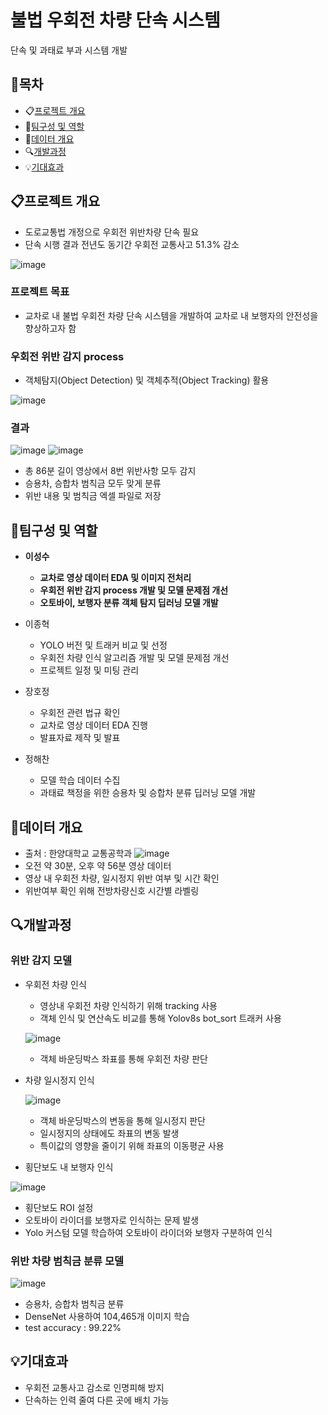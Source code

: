 # 불법 우회전 차량 단속 시스템
단속 및 과태료 부과 시스템 개발


## 📃목차
* 📋[프로젝트 개요](#프로젝트-개요)
* 🙋[팀구성 및 역할](#팀구성-및-역할)
* 📁[데이터 개요](#데이터-개요)
* 🔍[개발과정](#개발과정)
* 💡[기대효과](#기대효과)


## 📋프로젝트 개요
* 도로교통법 개정으로 우회전 위반차량 단속 필요
* 단속 시행 결과 전년도 동기간 우회전 교통사고 51.3% 감소

![image](https://github.com/justdoit93/illegal_right_turn_detection/assets/129941418/e9a8a162-2a16-4091-8057-55b7845b52b0)

### 프로젝트 목표
* 교차로 내 불법 우회전 차량 단속 시스템을 개발하여 교차로 내 보행자의 안전성을 향상하고자 함


### 우회전 위반 감지 process

* 객체탐지(Object Detection) 및 객체추적(Object Tracking) 활용
  
![image](https://github.com/justdoit93/illegal_right_turn_detection/assets/129941418/589c908d-2cf9-465c-9c57-17cfdb4ee46e)


### 결과
![image](https://github.com/justdoit93/illegal_right_turn_detection/assets/129941418/9e6aecbb-6634-437c-8307-6c6b395e6937)
![image](https://github.com/justdoit93/illegal_right_turn_detection/assets/129941418/a8fee6ad-e87a-4ed9-af3e-971f5d06f224)

* 총 86분 길이 영상에서 8번 위반사항 모두 감지
* 승용차, 승합차 범칙금 모두 맞게 분류
* 위반 내용 및 범칙금 엑셀 파일로 저장

  
## 🙋팀구성 및 역할

* __이성수__
  * __교차로 영상 데이터 EDA 및 이미지 전처리__
  * __우회전 위반 감지 process 개발 및 모델 문제점 개선__
  * __오토바이, 보행자 분류 객체 탐지 딥러닝 모델 개발__

* 이종혁
  * YOLO 버전 및 트래커 비교 및 선정
  * 우회전 차량 인식 알고리즘 개발 및 모델 문제점 개선
  * 프로젝트 일정 및 미팅 관리
* 장호정
  * 우회전 관련 법규 확인
  * 교차로 영상 데이터 EDA 진행
  * 발표자료 제작 및 발표
* 정해찬
  * 모델 학습 데이터 수집
  * 과태료 책정을 위한 승용차 및 승합차 분류 딥러닝 모델 개발 

    
## 📁데이터 개요

* 출처 : 한양대학교 교통공학과
![image](https://github.com/justdoit93/illegal_right_turn_detection/assets/129941418/d709ace7-d0e0-4f87-b2c0-9b9a376fced3)
* 오전 약 30분, 오후 약 56분 영상 데이터
* 영상 내 우회전 차량, 일시정지 위반 여부 및 시간 확인
* 위반여부 확인 위해 전방차량신호 시간별 라벨링


## 🔍개발과정

### 위반 감지 모델

* 우회전 차량 인식
  * 영상내 우회전 차량 인식하기 위해 tracking 사용
  * 객체 인식 및 연산속도 비교를 통해 Yolov8s bot_sort 트래커 사용
    
  ![image](https://github.com/justdoit93/illegal_right_turn_detection/assets/129941418/5b4e8120-e4a3-423b-94b2-ec5292d71623)
  
  * 객체 바운딩박스 좌표를 통해 우회전 차량 판단

* 차량 일시정지 인식
  
  ![image](https://github.com/justdoit93/illegal_right_turn_detection/assets/129941418/ab8ad353-c7d3-4865-a65a-ba22a53cdd78)
  
  * 객체 바운딩박스의 변동을 통해 일시정지 판단
  * 일시정지의 상태에도 좌표의 변동 발생
  * 특이값의 영향을 줄이기 위해 좌표의 이동평균 사용

* 횡단보도 내 보행자 인식

![image](https://github.com/justdoit93/illegal_right_turn_detection/assets/129941418/67644f85-3373-4bb4-be9d-453163c75769)

  * 횡단보도 ROI 설정
  * 오토바이 라이더를 보행자로 인식하는 문제 발생
  * Yolo 커스텀 모델 학습하여 오토바이 라이더와 보행자 구분하여 인식

    
### 위반 차량 범칙금 분류 모델

![image](https://github.com/justdoit93/illegal_right_turn_detection/assets/129941418/0e3dc82b-ff05-41aa-ad81-d6c555fe7e61)

* 승용차, 승합차 범칙금 분류
* DenseNet 사용하여 104,465개 이미지 학습
* test accuracy : 99.22%


## 💡기대효과
* 우회전 교통사고 감소로 인명피해 방지
* 단속하는 인력 줄여 다른 곳에 배치 가능

